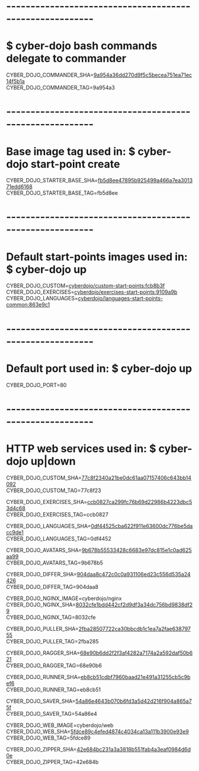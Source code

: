 # --------------------------------------------------------
# $ cyber-dojo bash commands delegate to commander

CYBER_DOJO_COMMANDER_SHA=[9a954a36dd270d9f5c5becea751ea71ec14f5b1a](https://github.com/cyber-dojo/commander/commit/9a954a36dd270d9f5c5becea751ea71ec14f5b1a)<br/>
CYBER_DOJO_COMMANDER_TAG=9a954a3<br/>

# --------------------------------------------------------
# Base image tag used in: $ cyber-dojo start-point create

CYBER_DOJO_STARTER_BASE_SHA=[fb5d8ee47895b925499a466a7ea301371edd6168](https://github.com/cyber-dojo/starter-base/commit/fb5d8ee47895b925499a466a7ea301371edd6168)<br/>
CYBER_DOJO_STARTER_BASE_TAG=fb5d8ee<br/>

# --------------------------------------------------------
# Default start-points images used in: $ cyber-dojo up

CYBER_DOJO_CUSTOM=[cyberdojo/custom-start-points:fcb8b3f](https://github.com/cyber-dojo/custom-start-points/commit/fcb8b3f30baa509b4f95b7cd18600e12a0a6c019)<br/>
CYBER_DOJO_EXERCISES=[cyberdojo/exercises-start-points:9109a9b](https://github.com/cyber-dojo/exercises-start-points/commit/9109a9b474da11a73b33b62bfaf8f962efc511c8)<br/>
CYBER_DOJO_LANGUAGES=[cyberdojo/languages-start-points-common:863e9c1](https://github.com/cyber-dojo/languages-start-points/commit/863e9c1b09dc5eaa50ef2cb9bd8cd12a7241e2f7)<br/>

# --------------------------------------------------------
# Default port used in: $ cyber-dojo up

CYBER_DOJO_PORT=80<br/>

# --------------------------------------------------------
# HTTP web services used in: $ cyber-dojo up|down

CYBER_DOJO_CUSTOM_SHA=[77c8f2340a21be0dc61aa07157406c643bb14092](https://github.com/cyber-dojo/custom/commit/77c8f2340a21be0dc61aa07157406c643bb14092)<br/>
CYBER_DOJO_CUSTOM_TAG=77c8f23<br/>

CYBER_DOJO_EXERCISES_SHA=[ccb0827ca299fc76b69d22986b4223dbc53d4c68](https://github.com/cyber-dojo/exercises/commit/ccb0827ca299fc76b69d22986b4223dbc53d4c68)<br/>
CYBER_DOJO_EXERCISES_TAG=ccb0827<br/>

CYBER_DOJO_LANGUAGES_SHA=[0df44525cba622f911e63600dc776be5dacc9de1](https://github.com/cyber-dojo/languages/commit/0df44525cba622f911e63600dc776be5dacc9de1)<br/>
CYBER_DOJO_LANGUAGES_TAG=0df4452<br/>

CYBER_DOJO_AVATARS_SHA=[9b678b55533428c6683e97dc815e1c0ad625aa99](https://github.com/cyber-dojo/avatars/commit/9b678b55533428c6683e97dc815e1c0ad625aa99)<br/>
CYBER_DOJO_AVATARS_TAG=9b678b5<br/>

CYBER_DOJO_DIFFER_SHA=[904daa8c472c0c0a931106ed23c556d535a24426](https://github.com/cyber-dojo/differ/commit/904daa8c472c0c0a931106ed23c556d535a24426)<br/>
CYBER_DOJO_DIFFER_TAG=904daa8<br/>

CYBER_DOJO_NGINX_IMAGE=cyberdojo/nginx
CYBER_DOJO_NGINX_SHA=[8032cfe1bdd442cf2d9df3a34dc756bd9838df29](https://github.com/cyber-dojo/nginx/commit/8032cfe1bdd442cf2d9df3a34dc756bd9838df29)<br/>
CYBER_DOJO_NGINX_TAG=8032cfe<br/>

CYBER_DOJO_PULLER_SHA=[2fba28507722ca30bbcdb1c1ea7a2fae63879755](https://github.com/cyber-dojo/puller/commit/2fba28507722ca30bbcdb1c1ea7a2fae63879755)<br/>
CYBER_DOJO_PULLER_TAG=2fba285<br/>

CYBER_DOJO_RAGGER_SHA=[68e90b6dd2f2f3af4282a7174a2a592daf50b621](https://github.com/cyber-dojo/ragger/commit/68e90b6dd2f2f3af4282a7174a2a592daf50b621)<br/>
CYBER_DOJO_RAGGER_TAG=68e90b6<br/>

CYBER_DOJO_RUNNER_SHA=[eb8cb51cdbf7960baad21e491a31255cb5c9bef6](https://github.com/cyber-dojo/runner/commit/eb8cb51cdbf7960baad21e491a31255cb5c9bef6)<br/>
CYBER_DOJO_RUNNER_TAG=eb8cb51<br/>

CYBER_DOJO_SAVER_SHA=[54a86e4643b070b6fd3a5d42d216f904a865a75f](https://github.com/cyber-dojo/saver/commit/54a86e4643b070b6fd3a5d42d216f904a865a75f)<br/>
CYBER_DOJO_SAVER_TAG=54a86e4<br/>

CYBER_DOJO_WEB_IMAGE=cyberdojo/web
CYBER_DOJO_WEB_SHA=[5fdce89c4efed4874c4034ca13a111b3900e93e9](https://github.com/cyber-dojo/web/commit/5fdce89c4efed4874c4034ca13a111b3900e93e9)<br/>
CYBER_DOJO_WEB_TAG=5fdce89<br/>

CYBER_DOJO_ZIPPER_SHA=[42e684bc231a3a3818b551fab4a3eaf0984d6d0e](https://github.com/cyber-dojo/zipper/commit/42e684bc231a3a3818b551fab4a3eaf0984d6d0e)<br/>
CYBER_DOJO_ZIPPER_TAG=42e684b<br/>

